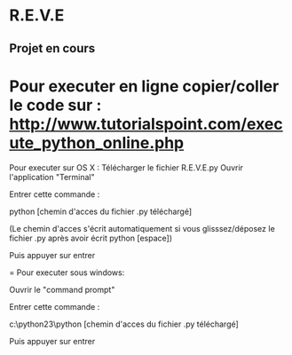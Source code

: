 # R.E.V.E
Projet en cours
---------------
Pour executer en ligne copier/coller le code sur :
http://www.tutorialspoint.com/execute_python_online.php
=
Pour executer sur OS X :
Télécharger le fichier R.E.V.E.py
Ouvrir l'application "Terminal"

Entrer cette commande :

  python [chemin d'acces du fichier .py téléchargé]

  (Le chemin d'acces s'écrit automatiquement si vous glisssez/déposez le fichier .py après avoir écrit python [espace])

Puis appuyer sur entrer

=
Pour executer sous windows:

Ouvrir le "command prompt"

Entrer cette commande :

  c:\python23\python [chemin d'acces du fichier .py téléchargé]

Puis appuyer sur entrer

